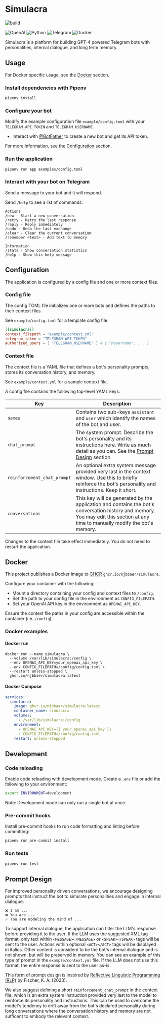 # Simulacra

[![build](https://github.com/njbbaer/simulacra/actions/workflows/build.yml/badge.svg?branch=master)](https://github.com/njbbaer/simulacra/actions/workflows/build.yml)

![OpenAI](https://img.shields.io/badge/OpenAI-74aa9c?style=for-the-badge&logo=openai&logoColor=white)
![Python](https://img.shields.io/badge/python-3670A0?style=for-the-badge&logo=python&logoColor=ffdd54)
![Telegram](https://img.shields.io/badge/Telegram-2CA5E0?style=for-the-badge&logo=telegram&logoColor=white)
![Docker](https://img.shields.io/badge/docker-%230db7ed.svg?style=for-the-badge&logo=docker&logoColor=white)

Simulacra is a platform for building GPT-4 powered Telegram bots with personalities, internal dialogue, and long term memory.

## Usage

For Docker specific usage, see the [Docker](#docker) section.

### Install dependencies with Pipenv

```sh
pipenv install
```

### Configure your bot

Modify the example configuration file `example/config.toml` with your `TELEGRAM_API_TOKEN` and `TELEGRAM_USERNAME`.

- Interact with [@BotFather](https://t.me/botfather) to create a new bot and get its API token.

For more information, see the [Configuration](#configuration) section.

### Run the application

```sh
pipenv run app examples/config.toml
```

### Interact with your bot on Telegram

Send a message to your bot and it will respond.

Send `/help` to see a list of commands:

```text
Actions
/new - Start a new conversation
/retry - Retry the last response
/reply - Reply immediately
/undo - Undo the last exchange
/clear - Clear the current conversation
/remember <text> - Add text to memory

Information
/stats - Show conversation statistics
/help - Show this help message
```

## Configuration

The application is configured by a config file and one or more context files.

### Config file

The config TOML file initializes one or more bots and defines the paths to their context files.

See `example/config.toml` for a template config file:

```toml
[[simulacra]]
context_filepath = "example/context.yml"
telegram_token = "TELEGRAM_API_TOKEN"
authorized_users = [ "TELEGRAM_USERNAME" ] # [ "@username", ... ]
```

### Context file

The context file is a YAML file that defines a bot's personality prompts, stores its conversation history, and memory.

See `example/context.yml` for a sample context file.

A config file contains the following top-level YAML keys:

| Key | Description |
|-----|-------------|
| `names` | Contains two sub-keys `assistant` and `user` which identify the names of the bot and user. |
| `chat_prompt` |  The system prompt. Describe the bot's personality and its instructions here. Write as much detail as you can. See the [Prompt Design](#prompt-design) section. |
| `reinforcement_chat_prompt` | An optional extra system message provided very last in the context window. Use this to briefly reinforce the bot's personality and instructions. Keep it short. |
| `conversations` | This key will be generated by the application and contains the bot's conversation history and memory. You may edit this section at any time to manually modify the bot's memory. |

Changes to the context file take effect immediately. You do not need to restart the application.

## Docker

This project publishes a Docker image to [GHCR](https://github.com/njbbaer/simulacra/pkgs/container/simulacra) `ghcr.io/njbbaer/simulacra`.

Configure your container with the following:

- Mount a directory containing your config and context files to `/config`.
- Set the path to your config file in the environment as `CONFIG_FILEPATH`.
- Set your OpenAI API key in the environment as `OPENAI_API_KEY`.

Ensure the context file paths in your config are accessible within the container (i.e. `/config`).

### Docker examples

#### Docker run

```shell
docker run --name simulacra \
  --volume /var/lib/simulacra:/config \
  --env OPENAI_API_KEY=your_openai_api_key \
  --env CONFIG_FILEPATH=/config/config.toml \
  --restart unless-stopped \
  ghcr.io/njbbaer/simulacra:latest
```

#### Docker Compose

```yaml
services:
  simulacra:
    image: ghcr.io/njbbaer/simulacra:latest
    container_name: simulacra
    volumes:
      - /var/lib/simulacra:/config
    environment:
      - OPENAI_API_KEY={{ your_openai_api_key }}
      - CONFIG_FILEPATH=/config/config.toml
    restart: unless-stopped
```

## Development

### Code reloading

Enable code reloading with development mode. Create a `.env` file or add the following to your environment:

```sh
export ENVIRONMENT=development
```

Note: Development mode can only run a single bot at once.

### Pre-commit hooks

Install pre-commit hooks to run code formatting and linting before committing:

```sh
pipenv run pre-commit install
```

### Run tests

```sh
pipenv run test
```

## Prompt Design

For improved personality driven conversations, we encourage designing prompts that instruct the bot to simulate personalities and engage in internal dialogue.

```text
❌ I am ...
❌ You are ...
✅ You are modeling the mind of ...
```

To support internal dialogue, the application can filter the LLM's response before providing it to the user. If the LLM uses the suggested XML tag format, only text within `<MESSAGE></MESSAGE>` or `<SPEAK></SPEAK>` tags will be sent to the user. Actions within optional `<ACT></ACT>` tags will be displayed in italics. Other content is considerd to be the bot's internal dialogue and is not shown, but will be preserved in memory. You can see an example of this type of prompt in the `example/context.yml` file. If the LLM does not use this format, the entire response is sent to the user as-is.

This form of prompt design is inspired by [Reflective Linguistic Programming (RLP)](https://arxiv.org/abs/2305.12647) by Fischer, K. A. (2023).

We also suggest defining a short `reinforcement_chat_prompt` in the context file, which is an extra system instruction provided very last to the model to reinforce its personality and instructions. This can be used to overcome the model's tendency to drift away from the bot's declared personality during long conversations where the conversation history and memory are not sufficent to embody the relevant context.

